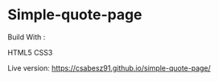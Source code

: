 # Simple-quote-page

Build With :


HTML5
CSS3

Live version: https://csabesz91.github.io/simple-quote-page/
